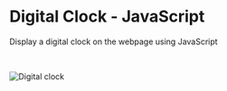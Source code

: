 Digital Clock - JavaScript
================

Display a digital clock on the webpage using JavaScript

<br>

![Digital
clock](https://github.com/papagorgio23/Northwestern/blob/master/440%20-%20Application%20Engineering/Digital%20Clock/Digital%20Clock.png?raw=true)
